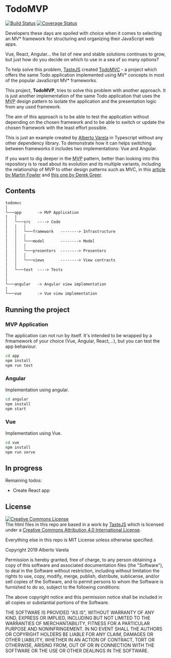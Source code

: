 # TodoMVP

[![Build Status](https://travis-ci.org/artberri/todomvp.svg?branch=master)](https://travis-ci.org/artberri/todomvp)
[![Coverage Status](https://coveralls.io/repos/github/artberri/todomvp/badge.svg)](https://coveralls.io/github/artberri/todomvp)

Developers these days are spoiled with choice when it comes to selecting an MV*
framework for structuring and organizing their JavaScript web apps.

Vue, React, Angular… the list of new and stable solutions continues to grow,
but just how do you decide on which to use in a sea of so many options?

To help solve this problem, [TasteJS](http://tastejs.com/) created
[TodoMVC](http://todomvc.com/) - a project which offers the same Todo application implemented using MV* concepts in most of the popular JavaScript MV* frameworks.

This project, **TodoMVP**, tries to solve this problem with another
approach. It is just another implementation of the same Todo application that
uses the <abbr title="Model View Presenter">MVP</abbr> design pattern to isolate the
application and the presentation logic from any used framework.

The aim of this approach is to be able to test the application without depending
on the chosen framework and to be able to switch or update the chosen framework
with the least effort possible.

This is just an example created by [Alberto Varela](https://www.berriart.com/)
in Typescript without any other dependency library. To demonstrate how it can
helps switching between frameworks it includes two implementations:
Vue and Angular.

If you want to dig deeper in the <abbr title="Model View Presenter">MVP</abbr>
pattern, better than looking into this repository is to read about its
evolution and its multiple variants, including the relationship
of MVP to other design patterns such as MVC, in this
[article by Martin Fowler](https://www.martinfowler.com/eaaDev/uiArchs.html)
and [this one by Derek Greer](http://www.aspiringcraftsman.com/2007/08/25/interactive-application-architecture/).

## Contents

```txt
todomvc
│
└───app       -> MVP Application
│   │
│   └───src   ----> Code
│   │   │
│   │   └───framework   --------> Infrastructure
│   │   │
│   │   └───model       --------> Model
│   │   │
│   │   └───presenters  --------> Presenters
│   │   │
│   │   └───views       --------> View contracts
│   │
│   └───test  ----> Tests
│
│
└───angular   -> Angular view implementation
│
└───vue       -> Vue view implementation
```

## Running the project

### MVP Application

The application can not run by itself. It's intended to be wrapped by a frmamework of
your choice (Vue, Angular, React,...), but you can test the app behaviour.

```bash
cd app
npm install
npm run test
```

### Angular

Implementation using angular.

```bash
cd angular
npm install
npm start
```

### Vue

Implementation using Vue.

```bash
cd vue
npm install
npm run serve
```

## In progress

Remaining todos:

- Create React app

## License

<a rel="license" href="http://creativecommons.org/licenses/by/4.0/deed.en_US"><img alt="Creative Commons License" style="border-width:0" src="http://i.creativecommons.org/l/by/4.0/80x15.png" /></a><br />The html files in this repo are based in a <span xmlns:dct="http://purl.org/dc/terms/" href="http://purl.org/dc/dcmitype/InteractiveResource" rel="dct:type">work</span> by <a xmlns:cc="http://creativecommons.org/ns#" href="http://sindresorhus.com" property="cc:attributionName" rel="cc:attributionURL">TasteJS</a> which is licensed under a <a rel="license" href="http://creativecommons.org/licenses/by/4.0/deed.en_US">Creative Commons Attribution 4.0 International License</a>.

Everything else in this repo is MIT License unless otherwise specified.

Copyright 2019 Alberto Varela

Permission is hereby granted, free of charge, to any person obtaining a copy of this software and associated documentation files (the "Software"), to deal in the Software without restriction, including without limitation the rights to use, copy, modify, merge, publish, distribute, sublicense, and/or sell copies of the Software, and to permit persons to whom the Software is furnished to do so, subject to the following conditions:

The above copyright notice and this permission notice shall be included in all copies or substantial portions of the Software.

THE SOFTWARE IS PROVIDED "AS IS", WITHOUT WARRANTY OF ANY KIND, EXPRESS OR IMPLIED, INCLUDING BUT NOT LIMITED TO THE WARRANTIES OF MERCHANTABILITY, FITNESS FOR A PARTICULAR PURPOSE AND NONINFRINGEMENT. IN NO EVENT SHALL THE AUTHORS OR COPYRIGHT HOLDERS BE LIABLE FOR ANY CLAIM, DAMAGES OR OTHER LIABILITY, WHETHER IN AN ACTION OF CONTRACT, TORT OR OTHERWISE, ARISING FROM, OUT OF OR IN CONNECTION WITH THE SOFTWARE OR THE USE OR OTHER DEALINGS IN THE SOFTWARE.
